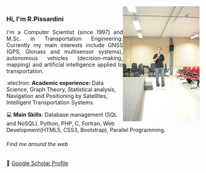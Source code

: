 <img src="rodrigo.jpg" width="200px" align="right">

### Hi, I'm R.Pissardini 

<p align="justify"> I'm a Computer Scientist (since 1997) and M.Sc. in Transportation Engineering. Currently my main interests include GNSS (GPS, Glonass and multisensor systems), autonomous vehicles (decision-making, mapping) and artificial intelligence applied to transportation.</div>

:electron: **Academic experience:** Data Science, Graph Theory, Statistical analysis, Navigation and Positioning by Satellites, Intelligent Transportation Systems.

💻 **Main Skills**: Database management (SQL and NoSQL), Python, PHP, C, Fortran, Web Development(HTML5, CSS3, Bootstrap), Parallel Programming.

###### Find me around the web 
💬 [Google Scholar Profile](https://scholar.google.com.br/citations?user=kAfMCzkAAAAJ)
